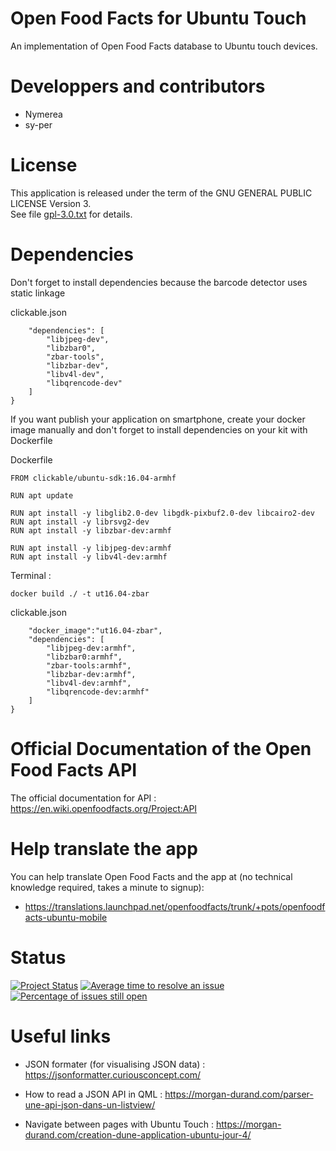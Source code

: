 # Open Food Facts for Ubuntu Touch
An implementation of Open Food Facts database to Ubuntu touch devices.

# Developpers and contributors
- Nymerea
- sy-per

# License
This application is released under the term of the GNU GENERAL PUBLIC LICENSE Version 3.<br>
See file [gpl-3.0.txt](gpl-3.0.txt) for details.

# Dependencies
Don't forget to install dependencies because the barcode detector uses static linkage

clickable.json
```{
    "dependencies": [
        "libjpeg-dev",
        "libzbar0",
        "zbar-tools",
        "libzbar-dev",
        "libv4l-dev",
        "libqrencode-dev"
    ]
}
```
If you want publish your application on smartphone, create your docker image manually and don't forget to install dependencies on your kit with Dockerfile

Dockerfile
```
FROM clickable/ubuntu-sdk:16.04-armhf

RUN apt update

RUN apt install -y libglib2.0-dev libgdk-pixbuf2.0-dev libcairo2-dev
RUN apt install -y librsvg2-dev
RUN apt install -y libzbar-dev:armhf

RUN apt install -y libjpeg-dev:armhf
RUN apt install -y libv4l-dev:armhf
```

Terminal :
```
docker build ./ -t ut16.04-zbar
```


clickable.json
```{
    "docker_image":"ut16.04-zbar",
    "dependencies": [
        "libjpeg-dev:armhf",
        "libzbar0:armhf",
        "zbar-tools:armhf",
        "libzbar-dev:armhf",
        "libv4l-dev:armhf",
        "libqrencode-dev:armhf"
    ]
}
```
# Official Documentation of the Open Food Facts API
The official documentation for API : https://en.wiki.openfoodfacts.org/Project:API

# Help translate the app 
You can help translate Open Food Facts and the app at (no technical knowledge required, takes a minute to signup): 
- https://translations.launchpad.net/openfoodfacts/trunk/+pots/openfoodfacts-ubuntu-mobile

**Status**
===

[![Project Status](http://opensource.box.com/badges/active.svg)](http://opensource.box.com/badges)
[![Average time to resolve an issue](http://isitmaintained.com/badge/resolution/openfoodfacts/openfoodfacts-ubuntu.svg)](http://isitmaintained.com/project/openfoodfacts/openfoodfacts-ubuntu.svg "Average time to resolve an issue")
[![Percentage of issues still open](http://isitmaintained.com/badge/open/openfoodfacts/openfoodfacts-ubuntu.svg)](http://isitmaintained.com/project/openfoodfacts/openfoodfacts-ubuntu.svg "Percentage of issues still open")


# Useful links

- JSON formater (for visualising JSON data) : https://jsonformatter.curiousconcept.com/

- How to read a JSON API in QML : https://morgan-durand.com/parser-une-api-json-dans-un-listview/

- Navigate between pages with Ubuntu Touch : https://morgan-durand.com/creation-dune-application-ubuntu-jour-4/



